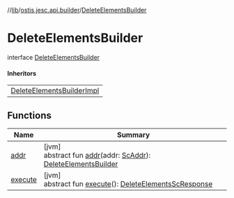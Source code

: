 //[lib](../../../index.md)/[ostis.jesc.api.builder](../index.md)/[DeleteElementsBuilder](index.md)

# DeleteElementsBuilder

interface [DeleteElementsBuilder](index.md)

#### Inheritors

| |
|---|
| [DeleteElementsBuilderImpl](../-delete-elements-builder-impl/index.md) |

## Functions

| Name | Summary |
|---|---|
| [addr](addr.md) | [jvm]<br>abstract fun [addr](addr.md)(addr: [ScAddr](../../ostis.jesc.client.model.addr/-sc-addr/index.md)): [DeleteElementsBuilder](index.md) |
| [execute](execute.md) | [jvm]<br>abstract fun [execute](execute.md)(): [DeleteElementsScResponse](../../ostis.jesc.client.model.response/-delete-elements-sc-response/index.md) |

